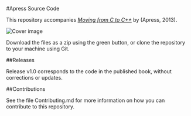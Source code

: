 #Apress Source Code

This repository accompanies [*Moving from C to C++*](http://www.apress.com/9781430260943) by  (Apress, 2013).

![Cover image](9781430260943.jpg)

Download the files as a zip using the green button, or clone the repository to your machine using Git.

##Releases

Release v1.0 corresponds to the code in the published book, without corrections or updates.

##Contributions

See the file Contributing.md for more information on how you can contribute to this repository.
